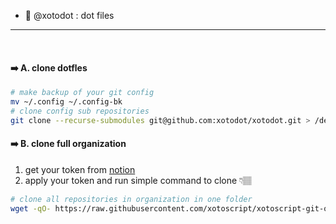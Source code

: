 - 🌱 @xotodot : dot files

<hr>
<br>


#### ➡️ A. clone dotfles 

```bash
# make backup of your git config
mv ~/.config ~/.config-bk
# clone config sub repositories
git clone --recurse-submodules git@github.com:xotodot/xotodot.git > /dev/null ~/.config
```

#### ➡️ B. clone full organization

1. get your token from [notion](https://www.notion.so/xotosphere/5403dfd3c8d145088eae43b66e074087?v=5c015ea5f572455681c6be323401e580)
2. apply your token and run simple command to clone 👇🏽
```bash
# clone all repositories in organization in one folder
wget -qO- https://raw.githubusercontent.com/xotoscript/xotoscript-git-orgclone/development/install.sh | bash -s -- --token ghp_xxx --username xotosphere --clean false --organization xotodot
```


